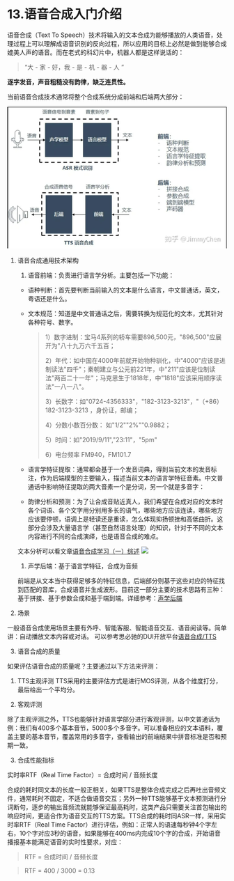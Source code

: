 # 13.语音合成入门介绍

语音合成（Text To Speech）技术将输入的文本合成为能够播放的人类语音，处理过程上可以理解成语音识别的反向过程，所以应用的目标上必然是做到能够合成媲美人声的语音。而在老式的科幻片中，机器人都是这样说话的：

>“大 - 家 - 好，我 - 是 - 机 - 器 - 人 ”

**逐字发音，声音粗糙没有韵律，缺乏连贯性。**

当前语音合成技术通常将整个合成系统分成前端和后端两大部分：

![](./images/tts.png)

1. 语音合成通用技术架构

    1. 语音前端：负责进行语言学分析。主要包括一下功能：
   - 语种判断：首先要判断当前输入的文本是什么语言，中文普通话，英文，粤语还是什么。
   - 文本规范：知道是中文普通话之后，需要转换为规范化的文本，尤其针对各种符号、数字。
       > 1）数字进制：宝马4系列的轿车需要896,500元，"896,500"应展开为"八十九万六千五百；
       > 
       > 2）年代：如中国在4000年前就开始物种驯化，中"4000"应该是进制读法"四千"；秦朝建立与公元前221年，中"211"应该是位制读法"两百二十一年"；马克思生于1818年，中"1818"应该采用顺序读法"一八一八"。
       > 
       > 3）长数字：如"0724-4356333"，"182-3123-3213"，"（+86）182-3123-3213 ，身份证，邮编；
       > 
       > 4）分数小数百分数： 如"1/2""2%""0.9882；
       > 
       > 5）时间：如"2019/9/11","23:11"，"5pm"
       > 
       > 6）电台频率 FM940，FM101.7

   - 语言学特征提取：通常都会基于一个发音词典，得到当前文本的发音标注，作为后端模型的主要输入，描述当前文本的语言学特征音素。中文普通话中影响特征提取的两大音素一个是分词，另一个就是多音字：

   - 韵律分析和预测：为了让合成音贴近真人，我们希望在合成对应的文本时各个词语、各个文字用分别用多长的语气，哪些地方应该连读，哪些地方应该要停顿，语调上是轻读还是重读，怎么体现抑扬顿挫和高低曲折。这部分会涉及大量语言学（甚至自然语言处理）的知识，针对于不同的文本内容进行不同的合成演绎，也是语音合成的难点。

    文本分析可以看文章[语音合成学习（一）综述](https://cloud.tencent.com/developer/article/2104364?areaId=106001)
    ![](https://ask.qcloudimg.com/http-save/yehe-8223537/f18815f1fbf1aeb23d0138178637dd3c.png)

   1. 声学后端：基于语言学特征，合成为音频

   前端是从文本当中获得足够多的特征信息，后端部分则基于这些对应的特征找到匹配的音库，合成语音并生成波形。目前这一部分主要的技术思路有三种：基于拼接、基于参数合成和基于端到端。详细参考：[声学后端](https://zhuanlan.zhihu.com/p/142021307)

2. 场景

一般语音合成使用场景主要有外呼、智能客服、智能语音交互、语音阅读等。简单讲：自动播放文本内容或对话。
可以参考思必驰的DUI开放平台[语音合成/TTS](https://cloud.aispeech.com/openSource/technology/tts)

3. 语音合成的质量

如果评估语音合成的质量呢？主要通过以下方法来评测：

   1. TTS主观评测
   TTS采用的主要评估方式是进行MOS评测，从各个维度打分，最后给出一个平均分。

   2. 客观评测

   除了主观评测之外，TTS也能够针对语言学部分进行客观评测，以中文普通话为例：我们有400多个基本音节，5000多个多音字。可以准备相应的文本语料，覆盖主要的基本音节，覆盖常用的多音字，查看输出的前端结果中拼音标准是否和预期一致。

   3. 合成性能指标
      
   实时率RTF（Real Time Factor）= 合成时间 / 音频长度

   合成的耗时同文本的长度一般正相关，如果TTS是整体合成完成之后再吐出音频文件，通常耗时不固定，不适合做语音交互；另外一种TTS能够基于文本预测进行分词断句，逐步的输出音频流就能够保证最高耗时，这类产品只需要关注首包输出的响应时间，更适合作为语音交互的TTS方案。TTS合成的耗时同ASR一样，采用实时率RTF（Real Time Factor）进行评估，例如：正常人的语速每秒钟4个字左右，10个字对应3秒的语音，如果能够在400ms内完成10个字的合成，开始语音播报基本能满足语音的实时性要求，对应：
   
   > RTF = 合成时间 / 音频长度

   > RTF = 400 / 3000 = 0.13

<br><br>
<Vssue :title="$title" />